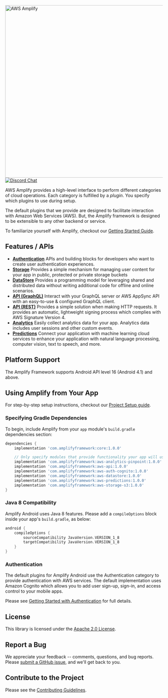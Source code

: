 <img src="https://s3.amazonaws.com/aws-mobile-hub-images/aws-amplify-logo.png" alt="AWS Amplify" width="550">

 <a href="https://discord.gg/jWVbPfC" target="_blank">
   <img src="https://img.shields.io/discord/308323056592486420?logo=discord"" alt="Discord Chat" />  
 </a>

AWS Amplify provides a high-level interface to perform different categories of
cloud operations. Each category is fulfilled by a _plugin_. You specify which
plugins to use during setup.

The default plugins that we provide are designed to facilitate interaction with
Amazon Web Services (AWS). But, the Amplify framework is designed to be
extensible to any other backend or service.

To familiarize yourself with Amplify, checkout our [Getting Started
Guide](https://docs.amplify.aws/lib/getting-started/setup/q/platform/android).

## Features / APIs

- **[Authentication](https://docs.amplify.aws/lib/auth/getting-started/q/platform/android)**
  APIs and building blocks for developers who want to create user authentication
  experiences.
- **[Storage](https://docs.amplify.aws/lib/storage/getting-started/q/platform/android)**
  Provides a simple mechanism for managing user content for your app in public,
  protected or private storage buckets
- **[DataStore](https://docs.amplify.aws/lib/datastore/getting-started/q/platform/android)**
  Provides a programming model for leveraging shared and distributed data
  without writing additional code for offline and online scenarios.
- **[API
  (GraphQL)](https://docs.amplify.aws/lib/graphqlapi/getting-started/q/platform/android)**
  Interact with your GraphQL server or AWS AppSync API with an easy-to-use &
  configured GraphQL client.
- **[API
  (REST)](https://docs.amplify.aws/lib/restapi/getting-started/q/platform/android)**
  Provides a simple solution when making HTTP requests. It provides an
  automatic, lightweight signing process which complies with AWS Signature
  Version 4.
- **[Analytics](https://docs.amplify.aws/lib/analytics/getting-started/q/platform/android)**
  Easily collect analytics data for your app. Analytics data includes user
  sessions and other custom events.
- **[Predictions](https://docs.amplify.aws/lib/predictions/getting-started/q/platform/android)**
  Connect your application with machine learning cloud services to enhance your
  application with natural language processing, computer vision, text to speech,
  and more.

## Platform Support

The Amplify Framework supports Android API level 16 (Android 4.1) and above.

## Using Amplify from Your App

For step-by-step setup instructions, checkout our [Project Setup
guide](https://next-docs.amplify.aws/lib/project-setup/prereq/q/platform/android).

### Specifying Gradle Dependencies

To begin, include Amplify from your `app` module's `build.gradle`
dependencies section:

```groovy
dependencies {
    implementation 'com.amplifyframework:core:1.0.0'

    // Only specify modules that provide functionality your app will use
    implementation 'com.amplifyframework:aws-analytics-pinpoint:1.0.0'
    implementation 'com.amplifyframework:aws-api:1.0.0'
    implementation 'com.amplifyframework:aws-auth-cognito:1.0.0'
    implementation 'com.amplifyframework:aws-datastore:1.0.0'
    implementation 'com.amplifyframework:aws-predictions:1.0.0'
    implementation 'com.amplifyframework:aws-storage-s3:1.0.0'
}
```

### Java 8 Compatibility

Amplify Android uses Java 8 features. Please add a `compileOptions`
block inside your app's `build.gradle`, as below:

```gradle
android {
    compileOptions {
        sourceCompatibility JavaVersion.VERSION_1_8
        targetCompatibility JavaVersion.VERSION_1_8
    }
}
```

### Authentication

The default plugins for Amplify Android use the Authentication category to
provide authentication with AWS services. The default implementation uses Amazon
Cognito which allows you to add user sign-up, sign-in, and access control to
your mobile apps.

Please see [Getting Started with
Authentication](https://docs.amplify.aws/lib/auth/getting-started/q/platform/android)
for full details.

## License

This library is licensed under the [Apache 2.0 License](./LICENSE).

## Report a Bug

We appreciate your feedback -- comments, questions, and bug reports. Please
[submit a GitHub issue](https://github.com/aws-amplify/amplify-android/issues),
and we'll get back to you.

## Contribute to the Project

Please see the [Contributing Guidelines](./CONTRIBUTING.md).
